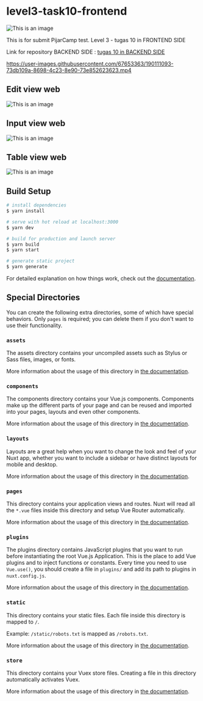 # level3-task10-frontend

![This is an image](https://i.postimg.cc/zBVGnd0B/Pijar-Camp.png)

This is for submit PijarCamp test. Level 3 - tugas 10 in FRONTEND SIDE

Link for repository BACKEND SIDE : [tugas 10 in BACKEND SIDE](https://github.com/dimaswntech/level3-task10-backend)



https://user-images.githubusercontent.com/67653363/190111093-73db109a-8698-4c23-8e90-73e852623623.mp4


## Edit view web
![This is an image](https://i.postimg.cc/QMkhrQPm/Screenshot-from-2022-09-14-15-43-57.png)
## Input view web
![This is an image](https://i.postimg.cc/Gh2F8zxB/Screenshot-from-2022-09-14-15-43-50.png)
## Table view web
![This is an image](https://i.postimg.cc/C5Np3SQK/Screenshot-from-2022-09-14-15-43-45.png)
## Build Setup

```bash
# install dependencies
$ yarn install

# serve with hot reload at localhost:3000
$ yarn dev

# build for production and launch server
$ yarn build
$ yarn start

# generate static project
$ yarn generate
```

For detailed explanation on how things work, check out the [documentation](https://nuxtjs.org).

## Special Directories

You can create the following extra directories, some of which have special behaviors. Only `pages` is required; you can delete them if you don't want to use their functionality.

### `assets`

The assets directory contains your uncompiled assets such as Stylus or Sass files, images, or fonts.

More information about the usage of this directory in [the documentation](https://nuxtjs.org/docs/2.x/directory-structure/assets).

### `components`

The components directory contains your Vue.js components. Components make up the different parts of your page and can be reused and imported into your pages, layouts and even other components.

More information about the usage of this directory in [the documentation](https://nuxtjs.org/docs/2.x/directory-structure/components).

### `layouts`

Layouts are a great help when you want to change the look and feel of your Nuxt app, whether you want to include a sidebar or have distinct layouts for mobile and desktop.

More information about the usage of this directory in [the documentation](https://nuxtjs.org/docs/2.x/directory-structure/layouts).


### `pages`

This directory contains your application views and routes. Nuxt will read all the `*.vue` files inside this directory and setup Vue Router automatically.

More information about the usage of this directory in [the documentation](https://nuxtjs.org/docs/2.x/get-started/routing).

### `plugins`

The plugins directory contains JavaScript plugins that you want to run before instantiating the root Vue.js Application. This is the place to add Vue plugins and to inject functions or constants. Every time you need to use `Vue.use()`, you should create a file in `plugins/` and add its path to plugins in `nuxt.config.js`.

More information about the usage of this directory in [the documentation](https://nuxtjs.org/docs/2.x/directory-structure/plugins).

### `static`

This directory contains your static files. Each file inside this directory is mapped to `/`.

Example: `/static/robots.txt` is mapped as `/robots.txt`.

More information about the usage of this directory in [the documentation](https://nuxtjs.org/docs/2.x/directory-structure/static).

### `store`

This directory contains your Vuex store files. Creating a file in this directory automatically activates Vuex.

More information about the usage of this directory in [the documentation](https://nuxtjs.org/docs/2.x/directory-structure/store).

